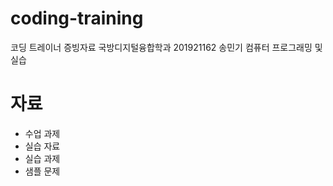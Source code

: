# coding-training
코딩 트레이너 증빙자료
국방디지털융합학과 201921162 송민기
컴퓨터 프로그래밍 및 실습

# 자료
- 수업 과제
- 실습 자료
- 실습 과제
- 샘플 문제
